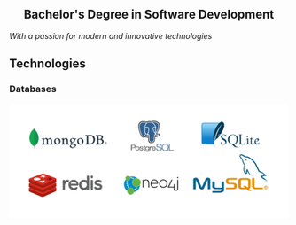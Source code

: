 <h2 align="center">Bachelor's Degree in Software Development</h2>
<span align="center"><em>With a passion for modern and innovative technologies</span></em>



## Technologies

### Databases
![databases](assets/databases.png)

<!--
**Stephan-MDD/Stephan-MDD** is a ✨ _special_ ✨ repository because its `README.md` (this file) appears on your GitHub profile.

Here are some ideas to get you started:

- 🔭 I’m currently working on ...
- 🌱 I’m currently learning ...
- 👯 I’m looking to collaborate on ...
- 🤔 I’m looking for help with ...
- 💬 Ask me about ...
- 📫 How to reach me: ...
- 😄 Pronouns: ...
- ⚡ Fun fact: ...
-->
